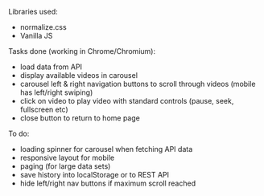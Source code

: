 Libraries used:
- normalize.css
- Vanilla JS

Tasks done (working in Chrome/Chromium):
- load data from API
- display available videos in carousel
- carousel left & right navigation buttons to scroll through videos (mobile has left/right swiping)
- click on video to play video with standard controls (pause, seek, fullscreen etc)
- close button to return to home page

To do:
- loading spinner for carousel when fetching API data
- responsive layout for mobile
- paging (for large data sets)
- save history into localStorage or to REST API
- hide left/right nav buttons if maximum scroll reached